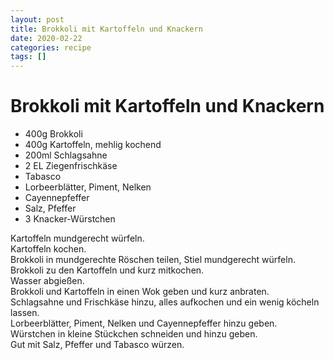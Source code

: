 ```yaml
---
layout: post
title: Brokkoli mit Kartoffeln und Knackern
date: 2020-02-22
categories: recipe
tags: []
---
```

# Brokkoli mit Kartoffeln und Knackern

- 400g Brokkoli
- 400g Kartoffeln, mehlig kochend
- 200ml Schlagsahne
- 2 EL Ziegenfrischkäse
- Tabasco
- Lorbeerblätter, Piment, Nelken
- Cayennepfeffer
- Salz, Pfeffer
- 3 Knacker-Würstchen

Kartoffeln mundgerecht würfeln.  
Kartoffeln kochen.  
Brokkoli in mundgerechte Röschen teilen, Stiel mundgerecht würfeln.  
Brokkoli zu den Kartoffeln und kurz mitkochen.  
Wasser abgießen.  
Brokkoli und Kartoffeln in einen Wok geben und kurz anbraten.  
Schlagsahne und Frischkäse hinzu, alles aufkochen und ein wenig köcheln lassen.  
Lorbeerblätter, Piment, Nelken und Cayennepfeffer hinzu geben.  
Würstchen in kleine Stückchen schneiden und hinzu geben.  
Gut mit Salz, Pfeffer und Tabasco würzen.  
